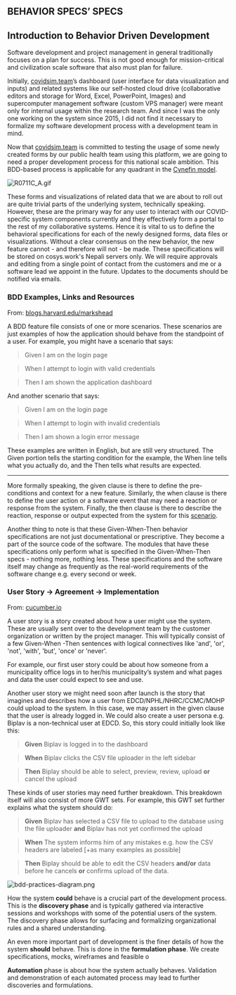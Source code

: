 ## BEHAVIOR SPECS’ SPECS

## Introduction to Behavior Driven Development

Software development and project management in general traditionally focuses on a plan for success. This is not good enough for mission-critical and civilization scale software that also must plan for failure. 

Initially, [covidsim.team](https://www.covidsim.team/)’s dashboard (user interface for data visualization and inputs) and related systems like our self-hosted cloud drive (collaborative editors and storage for Word, Excel, PowerPoint, Images) and supercomputer management software (custom VPS manager) were meant only for internal usage within the research team. And since I was the only one working on the system since 2015, I did not find it necessary to formalize my software development process with a development team in mind.
 
Now that [covidsim.team](https://www.covidsim.team/) is committed to testing the usage of some newly created forms by our public health team using this platform, we are going to need a proper development process for this national scale ambition. This BDD-based process is applicable for any quadrant in the [Cynefin model](https://hbr.org/2007/11/a-leaders-framework-for-decision-making).


![R0711C_A.gif](https://cdn.hashnode.com/res/hashnode/image/upload/v1595142789225/gEK9TuyUK.gif)

These forms and visualizations of related data that we are about to roll out are quite trivial parts of the underlying system, technically speaking. However, these are the primary way for any user to interact with our COVID-specific system components currently and they effectively form a portal to the rest of my collaborative systems. Hence it is vital to us to define the behavioral specifications for each of the newly designed forms, data files or visualizations. Without a clear consensus on the new behavior, the new feature cannot - and therefore will not - be made. These specifications will be stored on cosys.work's Nepali servers only. We will require approvals and editing from a single point of contact from the customers and me or a software lead we appoint in the future. Updates to the documents should be notified via emails.

### BDD Examples, Links and Resources

From: [blogs.harvard.edu/markshead](https://blogs.harvard.edu/markshead/what-is-behavior-driven-development/) 

A BDD feature file consists of one or more scenarios. These scenarios are just examples of how the application should behave from the standpoint of a user. For example, you might have a scenario that says:


> Given I am on the login page

> When I attempt to login with valid credentials

> Then I am shown the application dashboard

And another scenario that says:

> Given I am on the login page

> When I attempt to login with invalid credentials

> Then I am shown a login error message

These examples are written in English, but are still very structured. The Given portion tells the starting condition for the example, the When line tells what you actually do, and the Then tells what results are expected. 
____________________________________________________________________________________________________

More formally speaking, the given clause is there to define the pre-conditions and context for a new feature. Similarly, the when clause is there to define the user action or a software event that may need a reaction or response from the system. Finally, the then clause is there to describe the reaction, response or output expected from the system for this [scenario](https://automationpanda.com/2017/01/30/bdd-101-writing-good-gherkin/).

Another thing to note is that these Given-When-Then behavior specifications are not just documentational or prescriptive. They become a part of the source code of the software. The modules that have these specifications only perform what is specified in the Given-When-Then specs - nothing more, nothing less. These specifications and the software itself may change as frequently as the real-world requirements of the software change e.g. every second or week. 

### User Story -> Agreement -> Implementation

From:  [cucumber.io](https://cucumber.io/docs/bdd/) 

A user story is a story created about how a user might use the system. These are usually sent over to the development team by the customer organization or written by the project manager. This will typically consist of a few Given-When -Then sentences with logical connectives like 'and', 'or', 'not', 'with', 'but', 'once' or 'never'.

For example, our first user story could be about how someone from a municipality office logs in to her/his municipality’s system and what pages and data the user could expect to see and use. 

Another user story we might need soon after launch is the story that imagines and describes how a user from EDCD/NPHL/NHRC/CCMC/MOHP could upload to the system. In this case, we may assert in the given clause that the user is already logged in. We could also create a user persona e.g. Biplav is a non-technical user at EDCD. So, this story could initially look like this:

> **Given** Biplav is logged in to the dashboard

> **When** Biplav clicks the CSV file uploader in the left sidebar

> **Then** Biplay should be able to select, preview, review, upload **or** cancel the upload 

These kinds of user stories may need further breakdown. This breakdown itself will also consist of more GWT sets. For example, this GWT set further explains what the system should do:

> **Given** Biplav has selected a CSV file to upload to the database using the file uploader **and** Biplav has not yet confirmed the upload

> **When** The system informs him of any mistakes e.g. how the CSV headers are labeled [+as many examples as possible]

> **Then** Biplay should be able to edit the CSV headers **and/or** data before he cancels **or** confirms upload of the data.

![bdd-practices-diagram.png](https://cdn.hashnode.com/res/hashnode/image/upload/v1595142730242/xAIf2p5vm.png)

How the system **could** behave is a crucial part of the development process. This is the **discovery phase** and is typically gathered via interactive sessions and workshops with some of the potential users of the system. The discovery phase allows for surfacing and formalizing organizational rules and a shared understanding. 

An even more important part of development is the finer details of how the system **should** behave. This is done in the **formulation phase**. We create specifications, mocks, wireframes and feasible o

**Automation** phase is about how the system actually behaves. Validation and demonstration of each automated process may lead to further discoveries and formulations.
